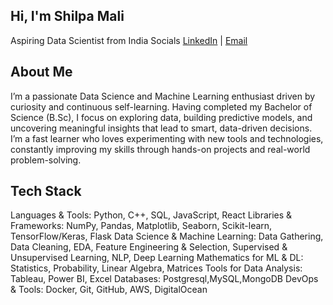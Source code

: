 ## Hi, I'm Shilpa Mali

Aspiring Data Scientist from India
Socials [LinkedIn](https://www.linkedin.com/in/shilpa-mali-7812362ab/) | [Email](malishilpa05@gmail.com)

## About Me
I’m a passionate Data Science and Machine Learning enthusiast driven by curiosity and continuous self-learning.
Having completed my Bachelor of Science (B.Sc), I focus on exploring data, building predictive models, and uncovering meaningful insights that lead to smart, data-driven decisions.
I’m a fast learner who loves experimenting with new tools and technologies, constantly improving my skills through hands-on projects and real-world problem-solving.

## Tech Stack
Languages & Tools: Python, C++, SQL, JavaScript, React
Libraries & Frameworks: NumPy, Pandas, Matplotlib, Seaborn, Scikit-learn, TensorFlow/Keras, Flask
Data Science & Machine Learning: Data Gathering, Data Cleaning, EDA, Feature Engineering & Selection, Supervised & Unsupervised Learning, NLP, Deep Learning
Mathematics for ML & DL: Statistics, Probability, Linear Algebra, Matrices
Tools for Data Analysis: Tableau, Power BI, Excel
Databases: Postgresql,MySQL,MongoDB
DevOps & Tools: Docker, Git, GitHub, AWS, DigitalOcean


